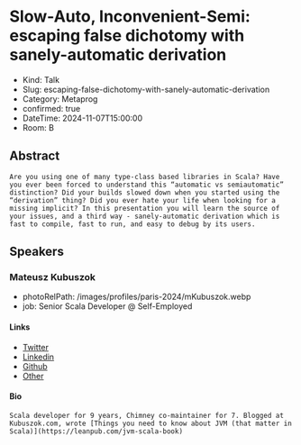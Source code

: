 # Slow-Auto, Inconvenient-Semi: escaping false dichotomy with sanely-automatic derivation

- Kind: Talk
- Slug: escaping-false-dichotomy-with-sanely-automatic-derivation
- Category: Metaprog
- confirmed: true
- DateTime: 2024-11-07T15:00:00
- Room: B

## Abstract

```
Are you using one of many type-class based libraries in Scala? Have you ever been forced to understand this “automatic vs semiautomatic” distinction? Did your builds slowed down when you started using the “derivation” thing? Did you ever hate your life when looking for a missing implicit? In this presentation you will learn the source of your issues, and a third way - sanely-automatic derivation which is fast to compile, fast to run, and easy to debug by its users.
```

## Speakers

### Mateusz Kubuszok

- photoRelPath: /images/profiles/paris-2024/mKubuszok.webp
- job: Senior Scala Developer @ Self-Employed

#### Links

- [Twitter](https://twitter.com/MateuszKubuszok)
- [Linkedin](https://www.linkedin.com/in/mateuszkubuszok)
- [Github](https://github.com/MateuszKubuszok)
- [Other](https://kubuszok.com)

#### Bio

```
Scala developer for 9 years, Chimney co-maintainer for 7. Blogged at Kubuszok.com, wrote [Things you need to know about JVM (that matter in Scala)](https://leanpub.com/jvm-scala-book)
````
